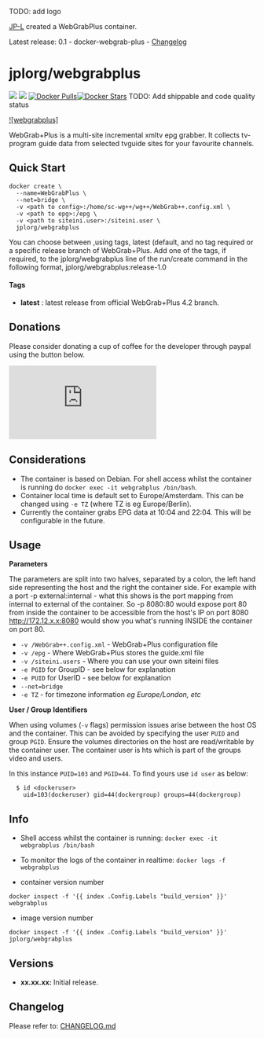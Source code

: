 
[jplorgurl]: https://www.jp-l.org
[appurl]: http://www.webgrabplus.com/
[hub]: https://hub.docker.com/r/jplorg/webgrabplus/

TODO: add logo

[JP-L][jplorgurl] created a WebGrabPlus container.

Latest release: 0.1 - docker-webgrab-plus - [Changelog](CHANGELOG.md)
# jplorg/webgrabplus
[![](https://images.microbadger.com/badges/version/jplorg/webgrabplus.svg)](https://microbadger.com/images/jplorg/webgrabplus "Get your own version badge on microbadger.com")
[![](https://images.microbadger.com/badges/image/jplorg/webgrabplus.svg)](https://microbadger.com/images/jplorg/webgrabplus "Get your own image badge on microbadger.com")
[![Docker Pulls](https://img.shields.io/docker/pulls/jplorg/webgrabplus.svg)][hub][![Docker Stars](https://img.shields.io/docker/stars/jplorg/webgrabplus.svg)][hub]
TODO: Add shippable and code quality status

[![webgrabplus]][appurl]

WebGrab+Plus is a multi-site incremental xmltv epg grabber. It collects tv-program guide data from selected tvguide sites for your favourite channels.

## Quick Start

```
docker create \
  --name=WebGrabPlus \
  --net=bridge \
  -v <path to config>:/home/sc-wg++/wg++/WebGrab++.config.xml \
  -v <path to epg>:/epg \
  -v <path to siteini.user>:/siteini.user \
  jplorg/webgrabplus
```
You can choose between ,using tags, latest (default, and no tag required or a specific release branch of WebGrab+Plus. Add one of the tags, if required, to the jplorg/webgrabplus line of the run/create command in the following format, jplorg/webgrabplus:release-1.0

#### Tags

+ **latest** : latest release from official WebGrab+Plus 4.2 branch.

## Donations
Please consider donating a cup of coffee for the developer through paypal using the button below.

[![Donate](https://www.dokuwiki.org/lib/exe/fetch.php?w=220&tok=95f428&media=https%3A%2F%2Fraw.githubusercontent.com%2Ftschinz%2Fdokuwiki_paypal_plugin%2Fmaster%2Flogo.jpg)](https://www.paypal.me/JPLORG/2,50EUR)

## Considerations

* The container is based on Debian. For shell access whilst the container is running do `docker exec -it webgrabplus /bin/bash`.
* Container local time is default set to Europe/Amsterdam. This can be changed using `-e TZ` (where TZ is eg Europe/Berlin).
* Currently the container grabs EPG data at 10:04 and 22:04. This will be configurable in the future.

## Usage

**Parameters**

The parameters are split into two halves, separated by a colon, the left hand side representing the host and the right the container side. 
For example with a port -p external:internal - what this shows is the port mapping from internal to external of the container.
So -p 8080:80 would expose port 80 from inside the container to be accessible from the host's IP on port 8080
http://172.12.x.x:8080 would show you what's running INSIDE the container on port 80.

* `-v /WebGrab++.config.xml` - WebGrab+Plus configuration file
* `-v /epg` - Where WebGrab+Plus stores the guide.xml file
* `-v /siteini.users` - Where you can use your own siteini files
* `-e PGID` for GroupID - see below for explanation
* `-e PUID` for UserID - see below for explanation
* `--net=bridge` 
* `-e TZ` - for timezone information *eg Europe/London, etc*

**User / Group Identifiers**

When using volumes (`-v` flags) permission issues arise between the host OS and the container. This can be avoided by specifying the user `PUID` and group `PGID`. 
Ensure the volumes directories on the host are read/writable by the container user. The container user is hts which is part of the groups video and users.

In this instance `PUID=103` and `PGID=44`. To find yours use `id user` as below:

```
  $ id <dockeruser>
    uid=103(dockeruser) gid=44(dockergroup) groups=44(dockergroup)
```

## Info

* Shell access whilst the container is running: `docker exec -it webgrabplus /bin/bash`
* To monitor the logs of the container in realtime: `docker logs -f webgrabplus`

* container version number 

`docker inspect -f '{{ index .Config.Labels "build_version" }}' webgrabplus`

* image version number

`docker inspect -f '{{ index .Config.Labels "build_version" }}' jplorg/webgrabplus`


## Versions

+ **xx.xx.xx:** Initial release.

## Changelog

Please refer to: [CHANGELOG.md](CHANGELOG.md)
